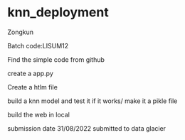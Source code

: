 # knn_deployment

Zongkun

Batch code:LISUM12

Find the simple code from github

create a app.py

Create a htlm file
 
build a knn model and test it if it works/ make it a pikle file

build the web in local

submission date 31/08/2022
submitted to data glacier

